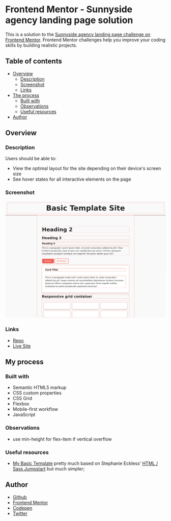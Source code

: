 # Frontend Mentor - Sunnyside agency landing page solution

This is a solution to the [Sunnyside agency landing page challenge on Frontend Mentor](https://www.frontendmentor.io/challenges/sunnyside-agency-landing-page-7yVs3B6ef). Frontend Mentor challenges help you improve your coding skills by building realistic projects.

## Table of contents

- [Overview](#overview)
  - [Description](#description)
  - [Screenshot](#screenshot)
  - [Links](#links)
- [The process](#the-process)
  - [Built with](#built-with)
  - [Observations](#observations)
  - [Useful resources](#useful-resources)
- [Author](#author)

## Overview

### Description

Users should be able to:

- View the optimal layout for the site depending on their device's screen size
- See hover states for all interactive elements on the page

### Screenshot

![](screenshot.png)

### Links

- [Repo](...)
- [Live Site](...)

## My process

### Built with

- Semantic HTML5 markup
- CSS custom properties
- CSS Grid
- Flexbox
- Mobile-first workflow
- JavaScript

### Observations

- use min-height for flex-item if vertical overflow


### Useful resources

- [My Basic Template](https://github.com/je-jo/basic-template) pretty much based on Stephanie Eckless' [HTML / Sass Jumpstart](https://github.com/5t3ph/html-sass-jumpstart) but much simpler;

## Author

- [Github](https://github.com/je-jo)
- [Frontend Mentor](https://www.frontendmentor.io/profile/je-jo)
- [Codepen](https://codepen.io/je-jo)
- [Twitter](https://twitter.com/jelena_jo_)